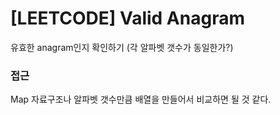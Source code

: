 # [LEETCODE] Valid Anagram

유효한 anagram인지 확인하기 (각 알파벳 갯수가 동일한가?)

### 접근

Map 자료구조나 알파벳 갯수만큼 배열을 만들어서 비교하면 될 것 같다.
